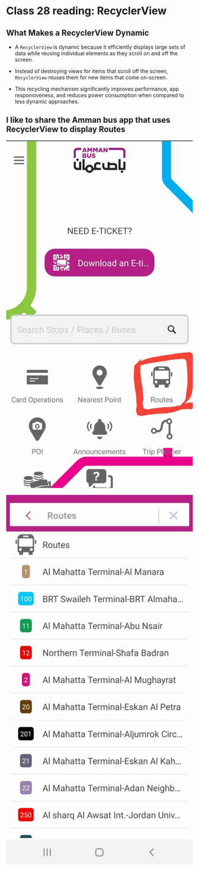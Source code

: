 # Class 28 reading: RecyclerView

## What Makes a RecyclerView Dynamic

- A `RecyclerView` is dynamic because it efficiently displays large sets of data while reusing individual elements as they scroll on and off the screen.

-  Instead of destroying views for items that scroll off the screen, `RecyclerView` reuses them for new items that come on-screen. 

- This recycling mechanism significantly improves performance, app responsiveness, and reduces power consumption when compared to less dynamic approaches.

## I like to share the Amman bus app that uses RecyclerView to display Routes

![Amman-bus-Homepage](../../assets/pics/Amman-bus-Homepage.jpg)


![Amman-bus-RecyclerView](../../assets/pics/Amman-bus-RecyclerView.jpg)
